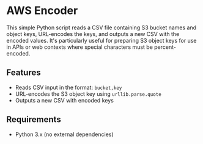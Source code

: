# AWS Encoder

This simple Python script reads a CSV file containing S3 bucket names and object keys, URL-encodes the keys, and outputs a new CSV with the encoded values. It's particularly useful for preparing S3 object keys for use in APIs or web contexts where special characters must be percent-encoded.

## Features

- Reads CSV input in the format: `bucket,key`
- URL-encodes the S3 object key using `urllib.parse.quote`
- Outputs a new CSV with encoded keys

## Requirements

- Python 3.x (no external dependencies)
